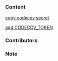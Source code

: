 ### Content

[copy codecov secret](https://app.codecov.io/gh/huof6829/testproj/settings)

[add CODECOV_TOKEN](https://github.com/huof6829/testproj/settings)

### Contributors

### Note
